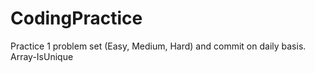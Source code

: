 # CodingPractice
Practice 1 problem set (Easy, Medium, Hard) and commit on daily basis.
Array-IsUnique
